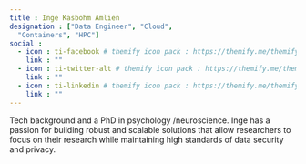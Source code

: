 ```yaml
---
title : Inge Kasbohm Amlien
designation : ["Data Engineer", "Cloud",
  "Containers", "HPC"]
social :
  - icon : ti-facebook # themify icon pack : https://themify.me/themify-icons
    link : ""
  - icon : ti-twitter-alt # themify icon pack : https://themify.me/themify-icons
    link : ""
  - icon : ti-linkedin # themify icon pack : https://themify.me/themify-icons
    link : ""
---
```


Tech background and a PhD in psychology /neuroscience. 
Inge has a passion for building robust and scalable solutions that allow researchers to focus on their research while maintaining high standards of data security and privacy.
